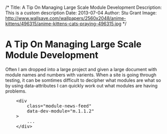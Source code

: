 /*
Title: A Tip On Managing Large Scale Module Development
Description: This is a custom description
Date: 2013-07-04
Author: Stu Grant
Image: http://www.wallsave.com/wallpapers/2560x2048/anime-kittens/496315/anime-kittens-cats-praying-496315.jpg
*/


# A Tip On Managing Large Scale Module Development #

 Often I am dropped into a large project and given a large document with module names and numbers with varients. When a site is going through testing, it can be somtimes difficult to decipher what modules are what so by using data-attributes I can quickly work out what modules are having problems.

<pre data-type="html">
	&lt;div
		class="module-news-feed"
		data-dev-module="m.1.1.2"
	&gt;
		...
	&lt;/div&gt;
</pre>

